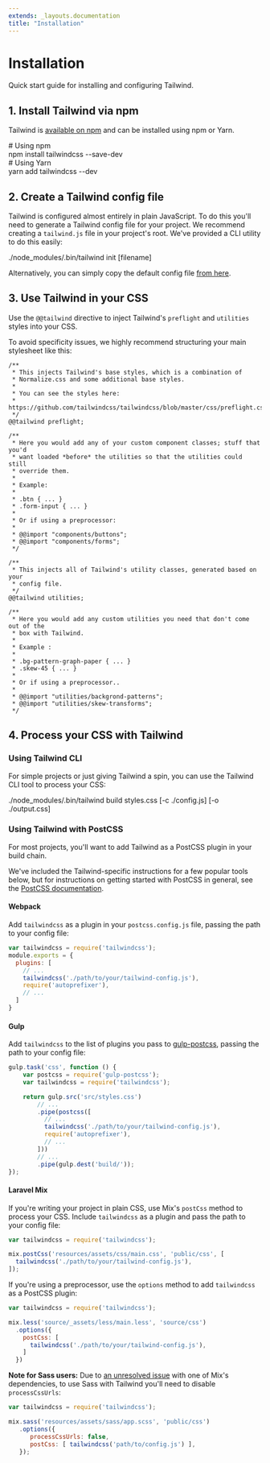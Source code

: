 ```yaml
---
extends: _layouts.documentation
title: "Installation"
---
```


# Installation

<div class="text-xl text-slate-light mb-4">
    Quick start guide for installing and configuring Tailwind.
</div>

## 1. Install Tailwind via npm

Tailwind is [available on npm](https://www.npmjs.com/package/tailwindcss) and can be installed using npm or Yarn.

<div class="bg-smoke-lighter font-mono text-sm p-4">
    <div class="text-smoke-darker"># Using npm</div>
    <div class="text-purple-dark">npm install <span class="text-blue-dark">tailwindcss</span> <span class="text-grey-darker">--save-dev</span></div>
    <div class="text-smoke-darker mt-6"># Using Yarn</div>
    <div class="text-purple-dark">yarn add <span class="text-blue-dark">tailwindcss</span> <span class="text-grey-darker">--dev</span></div>
</div>

## 2. Create a Tailwind config file

Tailwind is configured almost entirely in plain JavaScript. To do this you'll need to generate a Tailwind config file for your project. We recommend creating a `tailwind.js` file in your project's root. We've provided a CLI utility to do this easily:

<div class="bg-smoke-lighter font-mono text-sm p-4">
<div class="text-purple-dark">./node_modules/.bin/tailwind <span class="text-blue-dark">init</span> <span class="text-smoke-darker">[filename]</span></div>
</div>

Alternatively, you can simply copy the default config file [from here](https://github.com/tailwindcss/tailwindcss/blob/master/defaultConfig.js).

## 3. Use Tailwind in your CSS

Use the `@@tailwind` directive to inject Tailwind's `preflight` and `utilities` styles into your CSS.

To avoid specificity issues, we highly recommend structuring your main stylesheet like this:

```less
/**
 * This injects Tailwind's base styles, which is a combination of
 * Normalize.css and some additional base styles.
 *
 * You can see the styles here:
 * https://github.com/tailwindcss/tailwindcss/blob/master/css/preflight.css
 */
@@tailwind preflight;

/**
 * Here you would add any of your custom component classes; stuff that you'd
 * want loaded *before* the utilities so that the utilities could still
 * override them.
 *
 * Example:
 * 
 * .btn { ... }
 * .form-input { ... }
 *
 * Or if using a preprocessor:
 * 
 * @@import "components/buttons";
 * @@import "components/forms";
 */

/**
 * This injects all of Tailwind's utility classes, generated based on your
 * config file.
 */
@@tailwind utilities;

/**
 * Here you would add any custom utilities you need that don't come out of the
 * box with Tailwind.
 *
 * Example :
 *
 * .bg-pattern-graph-paper { ... }
 * .skew-45 { ... }
 *
 * Or if using a preprocessor..
 * 
 * @@import "utilities/backgrond-patterns";
 * @@import "utilities/skew-transforms";
 */
```

## 4. Process your CSS with Tailwind

### Using Tailwind CLI

For simple projects or just giving Tailwind a spin, you can use the Tailwind CLI tool to process your CSS:

<div class="bg-smoke-lighter font-mono text-sm p-4">
<div class="text-purple-dark">./node_modules/.bin/tailwind build <span class="text-blue-dark">styles.css</span> <span class="text-smoke-darker">[-c ./config.js] [-o ./output.css]</span></div>
</div>

### Using Tailwind with PostCSS

For most projects, you'll want to add Tailwind as a PostCSS plugin in your build chain.

We've included the Tailwind-specific instructions for a few popular tools below, but for instructions on getting started with PostCSS in general, see the [PostCSS documentation](https://github.com/postcss/postcss#usage).

#### Webpack

Add `tailwindcss` as a plugin in your  `postcss.config.js` file, passing the path to your config file:

```js
var tailwindcss = require('tailwindcss');
module.exports = {
  plugins: [
    // ...
    tailwindcss('./path/to/your/tailwind-config.js'),
    require('autoprefixer'),
    // ...
  ]
}
```

#### Gulp

Add `tailwindcss` to the list of plugins you pass to [gulp-postcss](https://github.com/postcss/gulp-postcss), passing the path to your config file:

```js
gulp.task('css', function () {
    var postcss = require('gulp-postcss');
    var tailwindcss = require('tailwindcss');

    return gulp.src('src/styles.css')
        // ...
        .pipe(postcss([
          // ...
          tailwindcss('./path/to/your/tailwind-config.js'),
          require('autoprefixer'),
          // ...
        ]))
        // ...
        .pipe(gulp.dest('build/'));
});
```

#### Laravel Mix

If you're writing your project in plain CSS, use Mix's `postCss` method to process your CSS. Include `tailwindcss` as a plugin and pass the path to your config file:

```js
var tailwindcss = require('tailwindcss');

mix.postCss('resources/assets/css/main.css', 'public/css', [
  tailwindcss('./path/to/your/tailwind-config.js'),
]);
```

If you're using a preprocessor, use the `options` method to add `tailwindcss` as a PostCSS plugin:

```js
var tailwindcss = require('tailwindcss');

mix.less('source/_assets/less/main.less', 'source/css')
  .options({
    postCss: [
      tailwindcss('./path/to/your/tailwind-config.js'),
    ]
  })
```

**Note for Sass users:** Due to [an unresolved issue](https://github.com/bholloway/resolve-url-loader/issues/28) with one of Mix's dependencies, to use Sass with Tailwind you'll need to disable `processCssUrls`:

```js
var tailwindcss = require('tailwindcss');

mix.sass('resources/assets/sass/app.scss', 'public/css')
   .options({
      processCssUrls: false,
      postCss: [ tailwindcss('path/to/config.js') ],
   });
```

